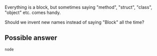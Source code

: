 Everything is a block, but sometimes saying "method", "struct", "class", "object" etc. comes handy.

Should we invent new names instead of saying "Block" all the time? 

## Possible answer

`node`